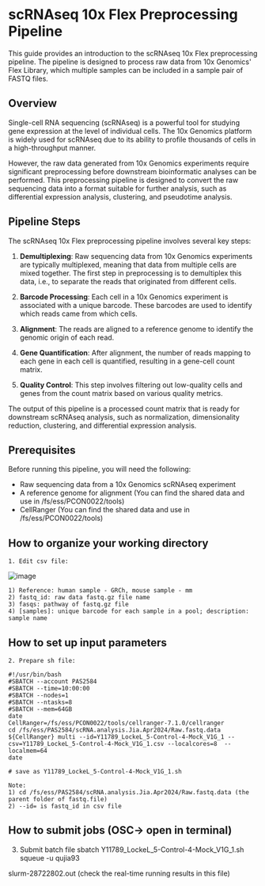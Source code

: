 # scRNAseq 10x Flex Preprocessing Pipeline

This guide provides an introduction to the scRNAseq 10x Flex preprocessing pipeline. The pipeline is designed to process raw data from 10x Genomics' Flex Library, which multiple samples can be included in a sample pair of FASTQ files.

## Overview

Single-cell RNA sequencing (scRNAseq) is a powerful tool for studying gene expression at the level of individual cells. The 10x Genomics platform is widely used for scRNAseq due to its ability to profile thousands of cells in a high-throughput manner. 

However, the raw data generated from 10x Genomics experiments require significant preprocessing before downstream bioinformatic analyses can be performed. This preprocessing pipeline is designed to convert the raw sequencing data into a format suitable for further analysis, such as differential expression analysis, clustering, and pseudotime analysis.

## Pipeline Steps

The scRNAseq 10x Flex preprocessing pipeline involves several key steps:

1. **Demultiplexing**: Raw sequencing data from 10x Genomics experiments are typically multiplexed, meaning that data from multiple cells are mixed together. The first step in preprocessing is to demultiplex this data, i.e., to separate the reads that originated from different cells.

2. **Barcode Processing**: Each cell in a 10x Genomics experiment is associated with a unique barcode. These barcodes are used to identify which reads came from which cells.

3. **Alignment**: The reads are aligned to a reference genome to identify the genomic origin of each read.

4. **Gene Quantification**: After alignment, the number of reads mapping to each gene in each cell is quantified, resulting in a gene-cell count matrix.

5. **Quality Control**: This step involves filtering out low-quality cells and genes from the count matrix based on various quality metrics.

The output of this pipeline is a processed count matrix that is ready for downstream scRNAseq analysis, such as normalization, dimensionality reduction, clustering, and differential expression analysis.

## Prerequisites

Before running this pipeline, you will need the following:

- Raw sequencing data from a 10x Genomics scRNAseq experiment
- A reference genome for alignment (You can find the shared data and use in /fs/ess/PCON0022/tools)
- CellRanger (You can find the shared data and use in /fs/ess/PCON0022/tools)


## How to organize your working directory
	1. Edit csv file:
	
![image](https://github.com/user-attachments/assets/e0930ff2-6ec0-437a-b33a-4ef6ee2c6e04)

	1) Reference: human sample - GRCh, mouse sample - mm
	2) fastq_id: raw data fastq.gz file name
	3) fasqs: pathway of fastq.gz file
	4) [samples]: unique barcode for each sample in a pool; description: sample name

## How to set up input parameters
	2. Prepare sh file:
	
	#!/usr/bin/bash
	#SBATCH --account PAS2584
	#SBATCH --time=10:00:00
	#SBATCH --nodes=1 
	#SBATCH --ntasks=8
	#SBATCH --mem=64GB
	date
	CellRanger=/fs/ess/PCON0022/tools/cellranger-7.1.0/cellranger
	cd /fs/ess/PAS2584/scRNA.analysis.Jia.Apr2024/Raw.fastq.data
	${CellRanger} multi --id=Y11789_LockeL_5-Control-4-Mock_V1G_1 --csv=Y11789_LockeL_5-Control-4-Mock_V1G_1.csv --localcores=8  --localmem=64
	date
	
	# save as Y11789_LockeL_5-Control-4-Mock_V1G_1.sh

	Note: 
	1) cd /fs/ess/PAS2584/scRNA.analysis.Jia.Apr2024/Raw.fastq.data (the parent folder of fastq.file)
	2) --id= is fastq_id in csv file


## How to submit jobs (OSC-> open in terminal)
3. Submit batch file
sbatch Y11789_LockeL_5-Control-4-Mock_V1G_1.sh
squeue -u qujia93

slurm-28722802.out (check the real-time running results in this file)

